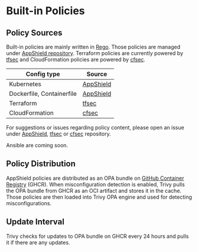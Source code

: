 # Built-in Policies

## Policy Sources

Built-in policies are mainly written in [Rego][rego].
Those policies are managed under [AppShield repository][appshield].
Terraform policies are currently powered by [tfsec][tfsec] and CloudFormation policies are powered by [cfsec][cfsec].

| Config type               | Source                  |
| ------------------------- | ----------------------- |
| Kubernetes                | [AppShield][kubernetes] |
| Dockerfile, Containerfile | [AppShield][docker]     |
| Terraform                 | [tfsec][tfsec-checks]   |
| CloudFormation            | [cfsec][cfsec-checks]   |

For suggestions or issues regarding policy content, please open an issue under [AppShield][appshield], [tfsec][tfsec] or [cfsec][cfsec] repository.

Ansible are coming soon.

## Policy Distribution
AppShield policies are distributed as an OPA bundle on [GitHub Container Registry][ghcr] (GHCR).
When misconfiguration detection is enabled, Trivy pulls the OPA bundle from GHCR as an OCI artifact and stores it in the cache.
Those policies are then loaded into Trivy OPA engine and used for detecting misconfigurations.

## Update Interval
Trivy checks for updates to OPA bundle on GHCR every 24 hours and pulls it if there are any updates.

[rego]: https://www.openpolicyagent.org/docs/latest/policy-language/
[appshield]: https://github.com/aquasecurity/appshield
[kubernetes]: https://github.com/aquasecurity/appshield/tree/master/kubernetes
[docker]: https://github.com/aquasecurity/appshield/tree/master/docker
[tfsec-checks]: https://tfsec.dev/
[tfsec]: https://github.com/aquasecurity/tfsec
[cfsec-checks]: https://cfsec.dev/
[cfsec]: https://github.com/aquasecurity/cfsec
[ghcr]: https://github.com/aquasecurity/appshield/pkgs/container/appshield

[dockerfile-bestpractice]: https://docs.docker.com/develop/develop-images/dockerfile_best-practices/
[pss]: https://kubernetes.io/docs/concepts/security/pod-security-standards/
[azure]: https://docs.microsoft.com/en-us/azure/security/fundamentals/network-best-practices
[kics]: https://github.com/Checkmarx/kics/
